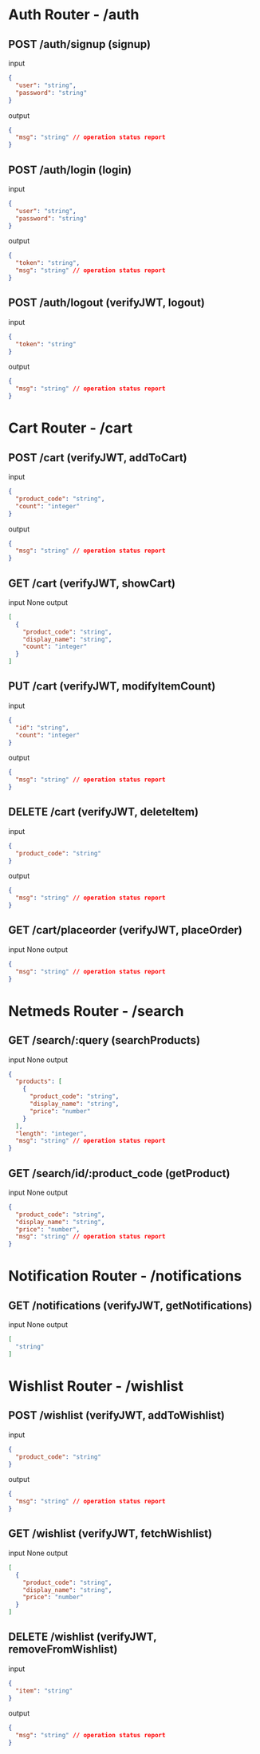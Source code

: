 # Auth Router - /auth

## POST /auth/signup (signup)
input
```json
{
  "user": "string",
  "password": "string"
}
```
output
```json
{
  "msg": "string" // operation status report
}
```

## POST /auth/login (login)
input
```json
{
  "user": "string",
  "password": "string"
}
```
output
```json
{
  "token": "string",
  "msg": "string" // operation status report
}
```

## POST /auth/logout (verifyJWT, logout)
input
```json
{
  "token": "string"
}
```
output
```json
{
  "msg": "string" // operation status report
}
```

# Cart Router - /cart

## POST /cart (verifyJWT, addToCart)
input
```json
{
  "product_code": "string",
  "count": "integer"
}
```
output
```json
{
  "msg": "string" // operation status report
}
```

## GET /cart (verifyJWT, showCart)
input
None
output
```json
[
  {
    "product_code": "string",
    "display_name": "string",
    "count": "integer"
  }
]
```

## PUT /cart (verifyJWT, modifyItemCount)
input
```json
{
  "id": "string",
  "count": "integer"
}
```
output
```json
{
  "msg": "string" // operation status report
}
```

## DELETE /cart (verifyJWT, deleteItem)
input
```json
{
  "product_code": "string"
}
```
output
```json
{
  "msg": "string" // operation status report
}
```

## GET /cart/placeorder (verifyJWT, placeOrder)
input
None
output
```json
{
  "msg": "string" // operation status report
}
```

# Netmeds Router - /search

## GET /search/:query (searchProducts)
input
None
output
```json
{
  "products": [
    {
      "product_code": "string",
      "display_name": "string",
      "price": "number"
    }
  ],
  "length": "integer",
  "msg": "string" // operation status report
}
```

## GET /search/id/:product_code (getProduct)
input
None
output
```json
{
  "product_code": "string",
  "display_name": "string",
  "price": "number",
  "msg": "string" // operation status report
}
```

# Notification Router - /notifications

## GET /notifications (verifyJWT, getNotifications)
input
None
output
```json
[
  "string"
]
```

# Wishlist Router - /wishlist

## POST /wishlist (verifyJWT, addToWishlist)
input
```json
{
  "product_code": "string"
}
```
output
```json
{
  "msg": "string" // operation status report
}
```

## GET /wishlist (verifyJWT, fetchWishlist)
input
None
output
```json
[
  {
    "product_code": "string",
    "display_name": "string",
    "price": "number"
  }
]
```

## DELETE /wishlist (verifyJWT, removeFromWishlist)
input
```json
{
  "item": "string"
}
```
output
```json
{
  "msg": "string" // operation status report
}
```

